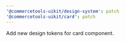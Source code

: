 ```yaml
---
'@commercetools-uikit/design-system': patch
'@commercetools-uikit/card': patch
---
```


Add new design tokens for card component. 
